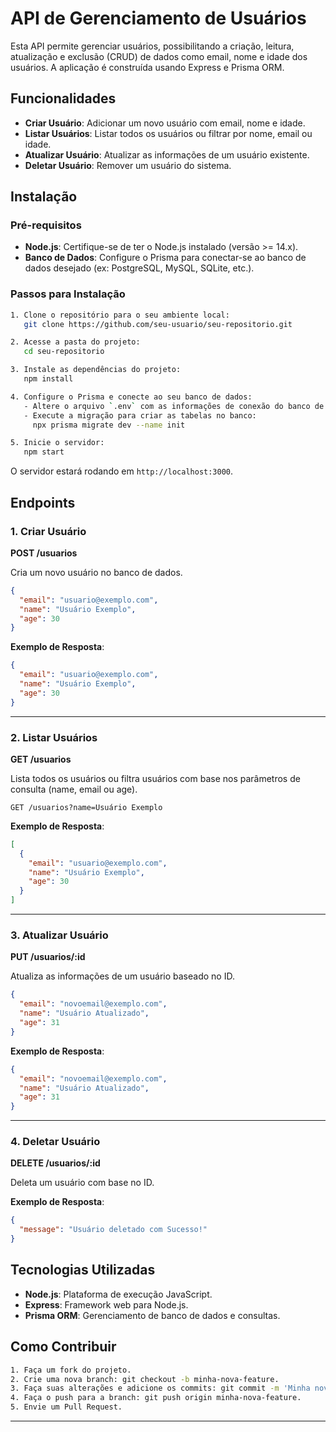 # API de Gerenciamento de Usuários

Esta API permite gerenciar usuários, possibilitando a criação, leitura, atualização e exclusão (CRUD) de dados como email, nome e idade dos usuários. A aplicação é construída usando Express e Prisma ORM.

## Funcionalidades

- **Criar Usuário**: Adicionar um novo usuário com email, nome e idade.
- **Listar Usuários**: Listar todos os usuários ou filtrar por nome, email ou idade.
- **Atualizar Usuário**: Atualizar as informações de um usuário existente.
- **Deletar Usuário**: Remover um usuário do sistema.

## Instalação

### Pré-requisitos

- **Node.js**: Certifique-se de ter o Node.js instalado (versão >= 14.x).
- **Banco de Dados**: Configure o Prisma para conectar-se ao banco de dados desejado (ex: PostgreSQL, MySQL, SQLite, etc.).

### Passos para Instalação

```bash
1. Clone o repositório para o seu ambiente local:
   git clone https://github.com/seu-usuario/seu-repositorio.git

2. Acesse a pasta do projeto:
   cd seu-repositorio

3. Instale as dependências do projeto:
   npm install

4. Configure o Prisma e conecte ao seu banco de dados:
   - Altere o arquivo `.env` com as informações de conexão do banco de dados.
   - Execute a migração para criar as tabelas no banco:
     npx prisma migrate dev --name init

5. Inicie o servidor:
   npm start
```

O servidor estará rodando em `http://localhost:3000`.

## Endpoints

### 1. Criar Usuário

**POST /usuarios**

Cria um novo usuário no banco de dados.

```json
{
  "email": "usuario@exemplo.com",
  "name": "Usuário Exemplo",
  "age": 30
}
```

**Exemplo de Resposta**:

```json
{
  "email": "usuario@exemplo.com",
  "name": "Usuário Exemplo",
  "age": 30
}
```

---

### 2. Listar Usuários

**GET /usuarios**

Lista todos os usuários ou filtra usuários com base nos parâmetros de consulta (name, email ou age).

```http
GET /usuarios?name=Usuário Exemplo
```

**Exemplo de Resposta**:

```json
[
  {
    "email": "usuario@exemplo.com",
    "name": "Usuário Exemplo",
    "age": 30
  }
]
```

---

### 3. Atualizar Usuário

**PUT /usuarios/:id**

Atualiza as informações de um usuário baseado no ID.

```json
{
  "email": "novoemail@exemplo.com",
  "name": "Usuário Atualizado",
  "age": 31
}
```

**Exemplo de Resposta**:

```json
{
  "email": "novoemail@exemplo.com",
  "name": "Usuário Atualizado",
  "age": 31
}
```

---

### 4. Deletar Usuário

**DELETE /usuarios/:id**

Deleta um usuário com base no ID.

**Exemplo de Resposta**:

```json
{
  "message": "Usuário deletado com Sucesso!"
}
```

## Tecnologias Utilizadas

- **Node.js**: Plataforma de execução JavaScript.
- **Express**: Framework web para Node.js.
- **Prisma ORM**: Gerenciamento de banco de dados e consultas.

## Como Contribuir

```bash
1. Faça um fork do projeto.
2. Crie uma nova branch: git checkout -b minha-nova-feature.
3. Faça suas alterações e adicione os commits: git commit -m 'Minha nova feature'.
4. Faça o push para a branch: git push origin minha-nova-feature.
5. Envie um Pull Request.
```

---
